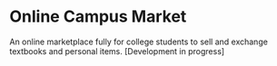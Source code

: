 # Online Campus Market
An online marketplace fully for college students to sell and exchange textbooks and personal items. [Development in progress]
